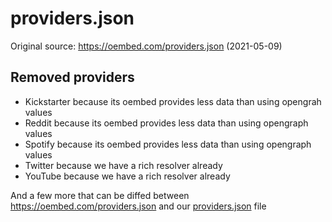 # providers.json

Original source: <https://oembed.com/providers.json> (2021-05-09)

## Removed providers

- Kickstarter because its oembed provides less data than using opengrah values
- Reddit because its oembed provides less data than using opengraph values
- Spotify because its oembed provides less data than using opengraph values
- Twitter because we have a rich resolver already
- YouTube because we have a rich resolver already

And a few more that can be diffed between <https://oembed.com/providers.json> and our [providers.json](data/provider.json) file
